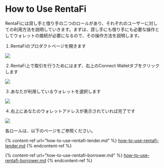 # How to Use RentaFi

RentaFiには貸し手と借り手の二つのロールがあり、それぞれのユーザーに対しての利用方法を説明していきます。まずは、貸し手にも借り手にも必要な操作としてウォレットの接続が必要になるので、その操作方法を説明します。

１.RentaFiのプロダクトページを開きます

![](<../../.gitbook/assets/howToUseRilascio\_加筆修正\_アートボード 1.png>)

２.RentaFi上で取引を行うためにはまず、右上のConnect Walletタブをクリックします

![](../../.gitbook/assets/howToUseRilascio\_加筆修正-02.png)

３.あなたが利用しているウォレットを選択します

![](../../.gitbook/assets/howToUseRilascio\_加筆修正-03.png)

４.右上にあなたのウォレットアドレスが表示されていれば完了です

![](../../.gitbook/assets/howToUseRilascio\_加筆修正-04.png)

各ロールは、以下のページをご参照ください。

{% content-ref url="how-to-use-rentafi-lender.md" %}
[how-to-use-rentafi-lender.md](how-to-use-rentafi-lender.md)
{% endcontent-ref %}

{% content-ref url="how-to-use-rentafi-borrower.md" %}
[how-to-use-rentafi-borrower.md](how-to-use-rentafi-borrower.md)
{% endcontent-ref %}
